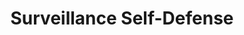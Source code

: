 ---
title: Surveillance Self-Defense
description: A guide to protecting yourself from electronic surveillance for people all over the world.
url: https://ssd.eff.org/
image:
    # url: '/assets/images/cafe.png'
    # alt: 'Cafe'
tags: ['privacy', 'surveillance']
listedDate: 2023-11-09
published: true
---